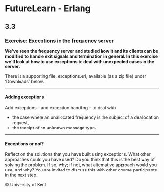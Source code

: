 # FutureLearn - Erlang

## 3.3

### Exercise: Exceptions in the frequency server

**We’ve seen the frequency server and studied how it and its clients can be modified to handle exit signals and termination in general. In this exercise we’ll look at how to use exceptions to deal with unexpected cases in the server.**

There is a supporting file, exceptions.erl, available (as a zip file) under ‘Downloads’ below.

---

#### Adding exceptions

Add exceptions – and exception handling – to deal with

+ the case where an unallocated frequency is the subject of a deallocation request,
+ the receipt of an unknown message type.

---

#### Exceptions or not?

Reflect on the solutions that you have built using exceptions. What other approaches could you have used? Do you think that this is the best way of solving the problem. If so, why; if not, what alternative approach would you use, and why? You are invited to discuss this with other course participants in the next step.

© University of Kent
